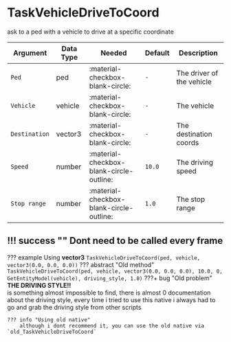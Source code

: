 # TaskVehicleDriveToCoord
ask to a ped with a vehicle to drive at a specific coordinate

| Argument              | Data Type                            | Needed                    | Default         | Description
| ----------------------| ------------------------------------ | ------------------------- |-----------------|-------------
| `Ped`                | ped | :material-checkbox-blank-circle: | `-` | The driver of the vehicle
| `Vehicle`                | vehicle | :material-checkbox-blank-circle: | `-` | The vehicle
| `Destination`                | vector3 | :material-checkbox-blank-circle: | `-` | The destination coords
| `Speed`                | number | :material-checkbox-blank-circle-outline: | `10.0` | The driving speed
| `Stop range`                | number | :material-checkbox-blank-circle-outline: | `1.0` | The stop range

!!! success ""
    Dont need to be called every frame
---
??? example
    Using **vector3**
    ```
    TaskVehicleDriveToCoord(ped, vehicle, vector3(0.0, 0.0, 0.0))
    ```
??? abstract "Old method"
    ```
    TaskVehicleDriveToCoord(ped, vehicle, vector3(0.0, 0.0, 0.0), 10.0, 0, GetEntityModel(vehicle), driving_style, 1.0)
    ```
    ???+ bug "Old problem"
        **THE DRIVING STYLE!!**<br>is something almost impossible to find, there is almost 0 documentation about the driving style, every time i tried to use this native i always had to go and grab the driving style from other scripts

    ??? info "Using old native"
        although i dont recommend it, you can use the old native via `old_TaskVehicleDriveToCoord`